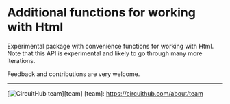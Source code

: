 # Additional functions for working with Html
Experimental package with convenience functions for working with Html.
Note that this API is experimental and likely to go through many more iterations.

Feedback and contributions are very welcome.

---
[![CircuitHub team](http://docs.circuithub.com/press/logo/circuithub-lightgray-extratiny.jpg)][team]
[team]: https://circuithub.com/about/team

